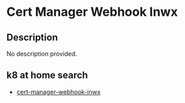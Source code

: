 # Cert Manager Webhook Inwx

## Description

No description provided.

## k8 at home search

- [cert-manager-webhook-inwx](https://nanne.dev/k8s-at-home-search/#/cert-manager-webhook-inwx)
